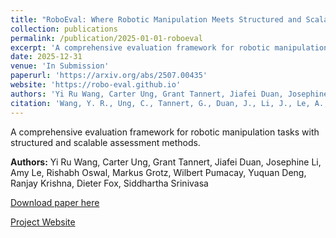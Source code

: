 ```yaml
---
title: "RoboEval: Where Robotic Manipulation Meets Structured and Scalable Evaluation"
collection: publications
permalink: /publication/2025-01-01-roboeval
excerpt: 'A comprehensive evaluation framework for robotic manipulation tasks with structured and scalable assessment methods.'
date: 2025-12-31
venue: 'In Submission'
paperurl: 'https://arxiv.org/abs/2507.00435'
website: 'https://robo-eval.github.io'
authors: 'Yi Ru Wang, Carter Ung, Grant Tannert, Jiafei Duan, Josephine Li, Amy Le, Rishabh Oswal, Markus Grotz, Wilbert Pumacay, Yuquan Deng, Ranjay Krishna, Dieter Fox, Siddhartha Srinivasa'
citation: 'Wang, Y. R., Ung, C., Tannert, G., Duan, J., Li, J., Le, A., Oswal, R., Grotz, M., Pumacay, W., Deng, Y., Krishna, R., Fox, D., & Srinivasa, S. (2025). RoboEval: Where Robotic Manipulation Meets Structured and Scalable Evaluation. <i>In Submission</i>.'
---
```

A comprehensive evaluation framework for robotic manipulation tasks with structured and scalable assessment methods.

**Authors:** Yi Ru Wang, Carter Ung, Grant Tannert, Jiafei Duan, Josephine Li, Amy Le, Rishabh Oswal, Markus Grotz, Wilbert Pumacay, Yuquan Deng, Ranjay Krishna, Dieter Fox, Siddhartha Srinivasa

[Download paper here](https://arxiv.org/abs/2507.00435)

[Project Website](https://robo-eval.github.io) 